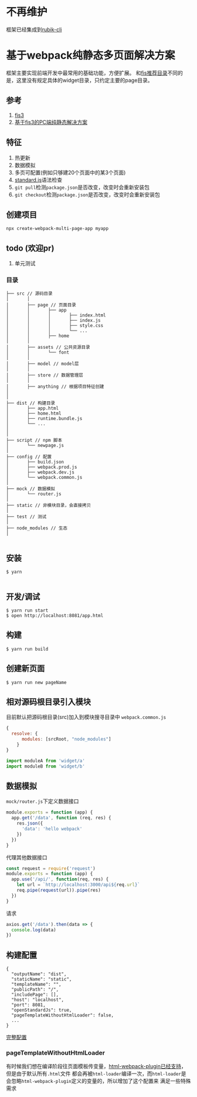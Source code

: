 # 不再维护
框架已经集成到[rubik-cli](https://github.com/rubikjs/rubik-cli)

# 基于webpack纯静态多页面解决方案
框架主要实现前端开发中最常用的基础功能，方便扩展。
和[fis推荐目录](https://github.com/fex-team/fis3-solutions/blob/master/intro.md#目录规范-1)不同的是，这里没有规定具体的widget目录，只约定主要的page目录。

## 参考
1. [fis3](http://fex-team.github.io/fis3/index.html)
1. [基于fis3的PC端纯静态解决方案](https://github.com/fancyboynet/fis3-www-demo)

## 特征
1. 热更新
1. 数据模拟
1. 多页可配置(例如只够建20个页面中的某3个页面)
1. [standard.js](https://standardjs.com/)语法检查
1. `git pull`检测`package.json`是否改变，改变时会重新安装包
1. `git checkout`检测`package.json`是否改变，改变时会重新安装包


## 创建项目

```
npx create-webpack-multi-page-app myapp
```

## todo (欢迎pr)
1. 单元测试
### 目录

```
├── src // 源码目录
│       │
│       ├── page // 页面目录
│       │       ├── app
│       │       │       ├── index.html
│       │       │       ├── index.js
│       │       │       ├── style.css
│       │       │       └── ...
│       │       ├── home
│       │       
│       ├── assets // 公共资源目录
│       │       └── font
│       │
│       ├── model // model层
│       │
│       ├── store // 数据管理层
│       │
│       ├── anything // 根据项目特征创建
│
│
├── dist // 构建目录
│       ├── app.html
│       ├── home.html
│       ├── runtime.bundle.js
│       └── ...
│
│     
├── script // npm 脚本
│       └── newpage.js
│
├── config // 配置
│       ├── build.json 
│       ├── webpack.prod.js
│       ├── webpack.dev.js
│       └── webpack.common.js
│
├── mock // 数据模拟
│       └── router.js
│
├── static // 非模块目录，会直接拷贝
│
├── test // 测试
│
├── node_modules // 生态
│


```
## 安装

```
$ yarn
    
```

## 开发/调试
```$xslt
$ yarn run start
$ open http://localhost:8081/app.html
```

## 构建
```$xslt
$ yarn run build
```

## 创建新页面
```$xslt
$ yarn run new pageName
```

## 相对源码根目录引入模块
目前默认把源码根目录(src)加入到模块搜寻目录中
`webpack.common.js`
```js
{
  resolve: {
      modules: [srcRoot, "node_modules"]
    }
}

```
```js
import moduleA from 'widget/a'
import moduleB from 'widget/b'
```

## 数据模拟
`mock/router.js`下定义数据接口
```js
module.exports = function (app) {
  app.get('/data', function (req, res) {
    res.json({
      'data': 'hello webpack'
    })
  })
}
```
代理其他数据接口
```js
const request = require('request')
module.exports = function (app) {
  app.use('/api/', function(req, res) {
    let url = `http://localhost:3000/api${req.url}`
    req.pipe(request(url)).pipe(res)
  })
}

```
请求
```js
axios.get('/data').then(data => {
  console.log(data)
})
```

## 构建配置
```
{
  "outputName": "dist",
  "staticName": "static",
  "templateName": "",
  "publicPath": "/",
  "includePage": [],
  "host": "localhost",
  "port": 8081,
  "openStandardJs": true,
  "pageTemplateWithoutHtmlLoader": false,
  ...
}
```
[完整配置](./config/build.json)

### pageTemplateWithoutHtmlLoader
有时候我们想在编译阶段往页面模板传变量，[html-webpack-plugin已经支持](pageTemplateWithoutHtmlLoader)，但是由于默认所有`.html`文件
都会再被`html-loader`编译一次，而`html-loader`是会忽略`html-webpack-plugin`定义的变量的，所以增加了这个配置来
满足一些特殊需求
